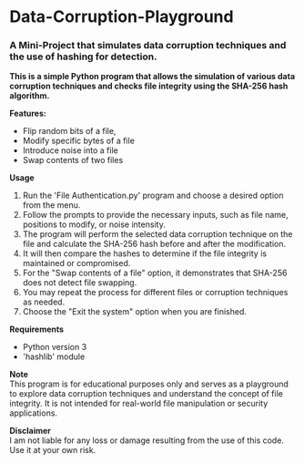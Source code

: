 # Data-Corruption-Playground
<h3>A Mini-Project that simulates data corruption techniques and the use of hashing for detection.</h3>

**This is a simple Python program that allows the simulation of various data corruption techniques and checks file integrity using the SHA-256 hash algorithm.**

**Features:**
<ul>
<li>Flip random bits of a file,
<li>Modify specific bytes of a file
<li>Introduce noise into a file
<li>Swap contents of two files
</ul>

**Usage**
<ol>
  <li>Run the 'File Authentication.py' program and choose a desired option from the menu.</li>
  <li>Follow the prompts to provide the necessary inputs, such as file name, positions to modify, or noise intensity.</li>
  <li>The program will perform the selected data corruption technique on the file and calculate the SHA-256 hash before and after the modification.</li>
  <li>It will then compare the hashes to determine if the file integrity is maintained or compromised.</li>
  <li>For the "Swap contents of a file" option, it demonstrates that SHA-256 does not detect file swapping.</li>
  <li>You may repeat the process for different files or corruption techniques as needed.</li>
  <li>Choose the "Exit the system" option when you are finished.</li>
</ol>

**Requirements**
<ul>
  <li>Python version 3</li>
  <li>'hashlib' module</li>
</ul>

**Note**<br>
This program is for educational purposes only and serves as a playground to explore data corruption techniques and understand the concept of file integrity. It is not intended for real-world file manipulation or security applications.

**Disclaimer**<br>
I am not liable for any loss or damage resulting from the use of this code. Use it at your own risk.
